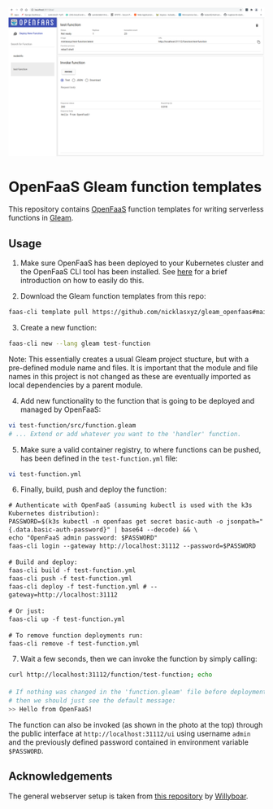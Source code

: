 ![](preview/preview.png)

# OpenFaaS Gleam function templates

This repository contains [OpenFaaS](https://github.com/openfaas) function templates for writing serverless functions in [Gleam](https://github.com/gleam-lang/gleam).

## Usage

1. Make sure OpenFaaS has been deployed to your Kubernetes cluster and the OpenFaaS CLI tool has been installed. See [here](./OpenFaaS.md) for a brief introduction on how to easily do this.

2. Download the Gleam function templates from this repo:
```bash
faas-cli template pull https://github.com/nicklasxyz/gleam_openfaas#main
```

3. Create a new function:
``` bash
faas-cli new --lang gleam test-function
```
Note: This essentially creates a usual Gleam project stucture, but with a pre-defined module name and files. It is important that the module and file names in this project is not changed as these are eventually imported as local dependencies by a parent module.

4. Add new functionality to the function that is going to be deployed and managed by OpenFaaS:
``` bash
vi test-function/src/function.gleam
# ... Extend or add whatever you want to the 'handler' function.  
```

5. Make sure a valid container registry, to where functions can be pushed, has been defined in the `test-function.yml` file:
``` bash
vi test-function.yml
```

6. Finally, build, push and deploy the function:
```
# Authenticate with OpenFaaS (assuming kubectl is used with the k3s Kubernetes distribution):
PASSWORD=$(k3s kubectl -n openfaas get secret basic-auth -o jsonpath="{.data.basic-auth-password}" | base64 --decode) && \
echo "OpenFaaS admin password: $PASSWORD"
faas-cli login --gateway http://localhost:31112 --password=$PASSWORD

# Build and deploy:
faas-cli build -f test-function.yml
faas-cli push -f test-function.yml
faas-cli deploy -f test-function.yml # --gateway=http://localhost:31112

# Or just:
faas-cli up -f test-function.yml

# To remove function deployments run:
faas-cli remove -f test-function.yml
```

7. Wait a few seconds, then we can invoke the function by simply calling:
```bash
curl http://localhost:31112/function/test-function; echo

# If nothing was changed in the 'function.gleam' file before deployment
# then we should just see the default message:
>> Hello from OpenFaaS!
```

The function can also be invoked (as shown in the photo at the top) through the public interface at `http://localhost:31112/ui` using username `admin` and the previously defined password contained in environment variable `$PASSWORD`.

## Acknowledgements

The general webserver setup is taken from [this repository](https://github.com/Willyboar/weby) by [Willyboar](https://github.com/Willyboar).